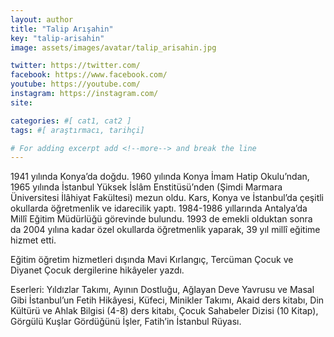 ```yaml
---
layout: author
title: "Talip Arışahin"
key: "talip-arisahin"
image: assets/images/avatar/talip_arisahin.jpg

twitter: https://twitter.com/
facebook: https://www.facebook.com/
youtube: https://youtube.com/
instagram: https://instagram.com/
site: 

categories: #[ cat1, cat2 ]
tags: #[ araştırmacı, tarihçi]

# For adding excerpt add <!--more--> and break the line
---
```

1941 yılında Konya’da doğdu. 1960 yılında Konya İmam Hatip Okulu’ndan, 1965 yılında İstanbul Yüksek İslâm Enstitüsü’nden (Şimdi Marmara Üniversitesi İlâhiyat Fakültesi) mezun oldu. Kars, Konya ve İstanbul’da çeşitli okullarda öğretmenlik ve idarecilik yaptı. 1984-1986 yıllarında Antalya’da Millî Eğitim Müdürlüğü görevinde bulundu. 1993 de emekli olduktan sonra da 2004 yılına kadar özel okullarda öğretmenlik yaparak, 39 yıl millî eğitime hizmet etti.

Eğitim öğretim hizmetleri dışında Mavi Kırlangıç, Tercüman Çocuk ve Diyanet Çocuk dergilerine hikâyeler yazdı.

Eserleri: Yıldızlar Takımı, Ayının Dostluğu, Ağlayan Deve Yavrusu ve Masal Gibi İstanbul’un Fetih Hikâyesi, Küfeci, Minikler Takımı, Akaid ders kitabı, Din Kültürü ve Ahlak Bilgisi (4-8) ders kitabı, Çocuk Sahabeler Dizisi  (10 Kitap), Görgülü Kuşlar Gördüğünü İşler, Fatih’in İstanbul Rüyası.

 
<!--more-->

